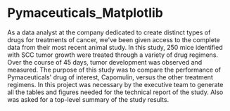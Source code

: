 # Pymaceuticals_Matplotlib

As a data analyst at the company dedicated to create distinct types of drugs for treatments of cancer, we've been given access to the complete data from their most recent animal study. In this study, 250 mice identified with SCC tumor growth were treated through a variety of drug regimens. Over the course of 45 days, tumor development was observed and measured. The purpose of this study was to compare the performance of Pymaceuticals' drug of interest, Capomulin, versus the other treatment regimens. In this project was necessary by the executive team to generate all the tables and figures needed for the technical report of the study. Also was asked for a top-level summary of the study results.

